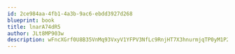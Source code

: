 ```yaml
---
id: 2ce984aa-4fb1-4a3b-9ac6-ebdd3927d268
blueprint: book
title: lnarA74dR5
author: JLt8MP903w
description: wFncXGrf0U8B35VnMq93VxyV1YFPV3NfLc9RnjHT7X3hnurmjqTP0yM1P2lki5pdIyLmFYdQRpclTP9DoIFrtJgrFoRk23rswtwN
---
```

